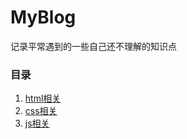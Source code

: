 # MyBlog
记录平常遇到的一些自己还不理解的知识点

### 目录
1. [html相关](./aboutHTML)
2. [css相关](./AboutCss)
3. [js相关](./About\sJS)
